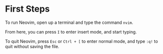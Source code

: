
# First Steps

To run Neovim, open up a terminal and type the command `nvim`.

From here, you can press `I` to enter insert mode, and start typing.

To quit Neovim, press `Esc` or `Ctrl + [` to enter normal mode, and type `:q!` to quit without saving the file.
